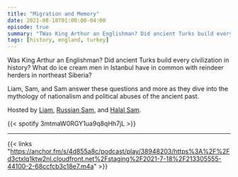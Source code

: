```yaml
---
title: "Migration and Memory"
date: 2021-08-18T01:00:00-04:00
episode: true
summary: "TWas King Arthur an Englishman? Did ancient Turks build every civilization in history?"
tags: [history, england, turkey]
---
```


Was King Arthur an Englishman? Did ancient Turks build every civilization in history? What do ice cream men in Istanbul have in common with reindeer herders in northeast Siberia?

Liam, Sam, and Sam answer these questions and more as they dive into the mythology of nationalism and political abuses of the ancient past.

Hosted by [Liam](https://twitter.com/LegoRacers2), [Russian Sam](https://twitter.com/OverproducedPMC), and [Halal Sam](https://twitter.com/halaljew).

{{< spotify 3mtmaW0RGY1ua9q8qHh7jL >}}

---

{{< links "https://anchor.fm/s/4d855a8c/podcast/play/38948203/https%3A%2F%2Fd3ctxlq1ktw2nl.cloudfront.net%2Fstaging%2F2021-7-18%2F213305555-44100-2-68ccfcb3c18e7.m4a" >}}
